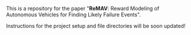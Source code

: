 This is a repository for the paper "**ReMAV**: Reward Modeling of Autonomous Vehicles for Finding Likely Failure Events".

Instructions for the project setup and file directories will be soon updated!
